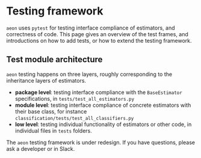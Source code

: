 # Testing framework

`aeon` uses `pytest` for testing interface compliance of estimators, and correctness of
code. This page gives an overview of the test frames, and introductions on how to add
tests, or how to extend the testing framework.

## Test module architecture

`aeon` testing happens on three layers, roughly corresponding to the inheritance layers
of estimators.

* **package level**: testing interface compliance with the `BaseEstimator`
specifications, in `tests/test_all_estimators.py`
* **module level**: testing interface compliance of concrete estimators with their base
class, for instance `classification/tests/test_all_classifiers.py`
* **low level**: testing individual functionality of estimators or other code, in
individual files in `tests` folders.

The `aeon` testing framework is under redesign. If you have questions, please ask
a developer or in Slack.
